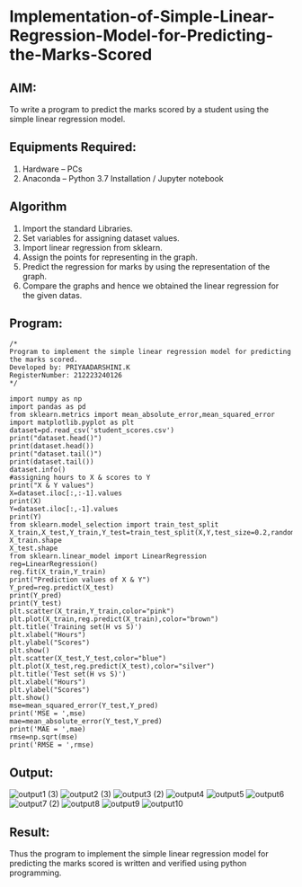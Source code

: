 # Implementation-of-Simple-Linear-Regression-Model-for-Predicting-the-Marks-Scored

## AIM:
To write a program to predict the marks scored by a student using the simple linear regression model.

## Equipments Required:
1. Hardware – PCs
2. Anaconda – Python 3.7 Installation / Jupyter notebook

## Algorithm
1. Import the standard Libraries.
2. Set variables for assigning dataset values.
3. Import linear regression from sklearn.
4. Assign the points for representing in the graph.
5. Predict the regression for marks by using the representation of the graph.
6. Compare the graphs and hence we obtained the linear regression for the given datas.

## Program:
```
/*
Program to implement the simple linear regression model for predicting the marks scored.
Developed by: PRIYAADARSHINI.K
RegisterNumber: 212223240126 
*/
```
```
import numpy as np
import pandas as pd
from sklearn.metrics import mean_absolute_error,mean_squared_error
import matplotlib.pyplot as plt
dataset=pd.read_csv('student_scores.csv')
print("dataset.head()")
print(dataset.head())
print("dataset.tail()")
print(dataset.tail())
dataset.info()
#assigning hours to X & scores to Y
print("X & Y values")
X=dataset.iloc[:,:-1].values
print(X)
Y=dataset.iloc[:,-1].values
print(Y)
from sklearn.model_selection import train_test_split
X_train,X_test,Y_train,Y_test=train_test_split(X,Y,test_size=0.2,random_state=0)
X_train.shape
X_test.shape
from sklearn.linear_model import LinearRegression
reg=LinearRegression()
reg.fit(X_train,Y_train)
print("Prediction values of X & Y")
Y_pred=reg.predict(X_test)
print(Y_pred)
print(Y_test)
plt.scatter(X_train,Y_train,color="pink")
plt.plot(X_train,reg.predict(X_train),color="brown")
plt.title('Training set(H vs S)')
plt.xlabel("Hours")
plt.ylabel("Scores")
plt.show()
plt.scatter(X_test,Y_test,color="blue")
plt.plot(X_test,reg.predict(X_test),color="silver")
plt.title('Test set(H vs S)')
plt.xlabel("Hours")
plt.ylabel("Scores")
plt.show()
mse=mean_squared_error(Y_test,Y_pred)
print('MSE = ',mse)
mae=mean_absolute_error(Y_test,Y_pred)
print('MAE = ',mae)
rmse=np.sqrt(mse)
print('RMSE = ',rmse)

```
## Output:


![output1 (3)](https://github.com/user-attachments/assets/bc5493a5-acaf-496d-9473-2293b7759bd6)
![output2 (3)](https://github.com/user-attachments/assets/897468e4-42e7-49c7-89a3-7fd7a67abc6e)
![output3 (2)](https://github.com/user-attachments/assets/904ef7c4-4406-4481-b94b-f2e6fca46f56)
![output4](https://github.com/user-attachments/assets/43e9305a-a7f6-463a-9f61-db4c73870530)
![output5](https://github.com/user-attachments/assets/9a77cfe3-e70c-4f6b-b13f-95c6e6fc65b7)
![output6](https://github.com/user-attachments/assets/2e91b574-5340-49d8-87b0-4b9b2e57d09f)
![output7 (2)](https://github.com/user-attachments/assets/c158d3f1-cb4b-4a02-b002-84c3d71404c3)
![output8](https://github.com/user-attachments/assets/d76cfcd6-3003-41eb-8074-1e5aaf7b2371)
![output9](https://github.com/user-attachments/assets/102c34c5-f070-4fd5-bf86-6f3d50850d78)
![output10](https://github.com/user-attachments/assets/b0e5721d-be97-464e-821e-858fbf91ea35)

## Result:
Thus the program to implement the simple linear regression model for predicting the marks scored is written and verified using python programming.
